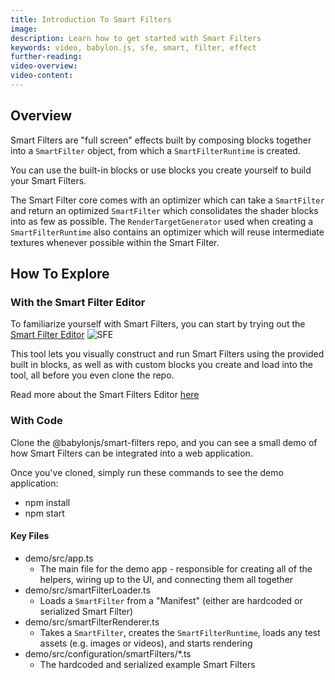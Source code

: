 ```yaml
---
title: Introduction To Smart Filters
image:
description: Learn how to get started with Smart Filters
keywords: video, babylon.js, sfe, smart, filter, effect
further-reading:
video-overview:
video-content:
---
```


## Overview

Smart Filters are "full screen" effects built by composing blocks together into a `SmartFilter` object, from which a `SmartFilterRuntime` is created.

You can use the built-in blocks or use blocks you create yourself to build your Smart Filters.

The Smart Filter core comes with an optimizer which can take a `SmartFilter` and return an optimized `SmartFilter` which consolidates the shader blocks into as few as possible. The `RenderTargetGenerator` used when creating a `SmartFilterRuntime` also contains an optimizer which will reuse intermediate textures whenever possible within the Smart Filter.

## How To Explore

### With the Smart Filter Editor

To familiarize yourself with Smart Filters, you can start by trying out the [Smart Filter Editor](https://sfe.babylonjs.com)
![SFE](/img/how_to/smart-filters/sfe-default.png)

This tool lets you visually construct and run Smart Filters using the provided built in blocks, as well as with custom blocks you create and load into the tool, all before you even clone the repo.

Read more about the Smart Filters Editor [here](../../../../toolsAndResources/sfe/)

### With Code

Clone the @babylonjs/smart-filters repo, and you can see a small demo of how Smart Filters can be integrated into a web application.

Once you've cloned, simply run these commands to see the demo application:

- npm install
- npm start

#### Key Files

- demo/src/app.ts
  - The main file for the demo app - responsible for creating all of the helpers, wiring up to the UI, and connecting them all together
- demo/src/smartFilterLoader.ts
  - Loads a `SmartFilter` from a "Manifest" (either are hardcoded or serialized Smart Filter)
- demo/src/smartFilterRenderer.ts
  - Takes a `SmartFilter`, creates the `SmartFilterRuntime`, loads any test assets (e.g. images or videos), and starts rendering
- demo/src/configuration/smartFilters/\*.ts
  - The hardcoded and serialized example Smart Filters
